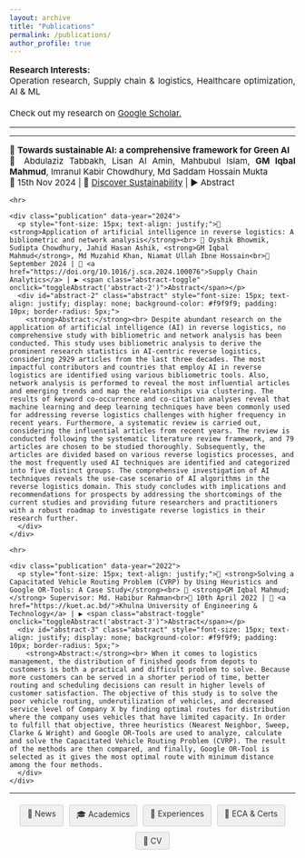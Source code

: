 ```yaml
---
layout: archive
title: "Publications"
permalink: /publications/
author_profile: true
---
```


<div class="main-content">
  <p style="font-size: 15px; text-align: justify;"><strong>Research Interests:</strong> <br> Operation research, Supply chain & logistics, Healthcare optimization, AI & ML <br>
  <br>
  Check out my research on <a href="https://scholar.google.com/citations?user=3PNQt0EAAAAJ&hl=en">Google Scholar.</a></p>
  <hr>
  <hr>
  <div id="publications">
    <div class="publication" data-year="2024">
      <p style="font-size: 15px; text-align: justify;">📝 <strong>Towards sustainable AI: a comprehensive framework for Green AI</strong><br> 👥 Abdulaziz Tabbakh, Lisan Al Amin, Mahbubul Islam, <strong>GM Iqbal Mahmud</strong>, Imranul Kabir Chowdhury, Md Saddam Hossain Mukta<br>📅 15th Nov 2024 | 🔗 <a href="https://link.springer.com/article/10.1007/s43621-024-00641-4">Discover Sustainability</a> | ▶ <span class="abstract-toggle" onclick="toggleAbstract('abstract-1')">Abstract</span></p>
      <div id="abstract-1" class="abstract" style="font-size: 15px; text-align: justify; display: none; background-color: #f9f9f9; padding: 10px; border-radius: 5px;">
        <strong>Abstract:</strong><br> The rapid advancement of artificial intelligence (AI) has brought significant benefits across various domains, yet it has also led to increased energy consumption and environmental impact. This paper positions Green AI as a crucial direction for future research and development. It proposes a comprehensive framework for understanding, implementing, and advancing sustainable AI practices. We provide an overview of Green AI, highlighting its significance and current state regarding AI’s energy consumption and environmental impact. The paper explores sustainable AI techniques, such as model optimization methods, and the development of efficient algorithms. Additionally, we review energy-efficient hardware alternatives like tensor processing units (TPUs) and field-programmable gate arrays (FPGAs), and discuss strategies for designing and operating energy-efficient data centers. Case studies in natural language processing (NLP) and Computer Vision illustrate successful implementations of Green AI practices. Through these efforts, we aim to balance the performance and resource efficiency of AI technologies, aligning them with global sustainability goals.
      </div>
    </div>

    <hr>

    <div class="publication" data-year="2024">
      <p style="font-size: 15px; text-align: justify;">📝 <strong>Application of artificial intelligence in reverse logistics: A bibliometric and network analysis</strong><br> 👥 Oyshik Bhowmik, Sudipta Chowdhury, Jahid Hasan Ashik, <strong>GM Iqbal Mahmud</strong>, Md Muzahid Khan, Niamat Ullah Ibne Hossain<br>📅 September 2024 | 🔗 <a href="https://doi.org/10.1016/j.sca.2024.100076">Supply Chain Analytics</a> | ▶ <span class="abstract-toggle" onclick="toggleAbstract('abstract-2')">Abstract</span></p>
      <div id="abstract-2" class="abstract" style="font-size: 15px; text-align: justify; display: none; background-color: #f9f9f9; padding: 10px; border-radius: 5px;">
        <strong>Abstract:</strong><br> Despite abundant research on the application of artificial intelligence (AI) in reverse logistics, no comprehensive study with bibliometric and network analysis has been conducted. This study uses bibliometric analysis to derive the prominent research statistics in AI-centric reverse logistics, considering 2929 articles from the last three decades. The most impactful contributors and countries that employ AI in reverse logistics are identified using various bibliometric tools. Also, network analysis is performed to reveal the most influential articles and emerging trends and map the relationships via clustering. The results of keyword co-occurrence and co-citation analyses reveal that machine learning and deep learning techniques have been commonly used for addressing reverse logistics challenges with higher frequency in recent years. Furthermore, a systematic review is carried out, considering the influential articles from recent years. The review is conducted following the systematic literature review framework, and 79 articles are chosen to be studied thoroughly. Subsequently, the articles are divided based on various reverse logistics processes, and the most frequently used AI techniques are identified and categorized into five distinct groups. The comprehensive investigation of AI techniques reveals the use-case scenario of AI algorithms in the reverse logistics domain. This study concludes with implications and recommendations for prospects by addressing the shortcomings of the current studies and providing future researchers and practitioners with a robust roadmap to investigate reverse logistics in their research further.
      </div>
    </div>

    <hr>

    <div class="publication" data-year="2022">
      <p style="font-size: 15px; text-align: justify;">📝 <strong>Solving a Capacitated Vehicle Routing Problem (CVRP) by Using Heuristics and Google OR-Tools: A Case Study</strong><br> 👥 <strong>GM Iqbal Mahmud;</strong> Supervisor: Md. Habibur Rahman<br>📅 10th April 2022 | 🏫 <a href="https://kuet.ac.bd/">Khulna University of Engineering & Technology</a> | ▶ <span class="abstract-toggle" onclick="toggleAbstract('abstract-3')">Abstract</span></p>
      <div id="abstract-3" class="abstract" style="font-size: 15px; text-align: justify; display: none; background-color: #f9f9f9; padding: 10px; border-radius: 5px;">
        <strong>Abstract:</strong><br> When it comes to logistics management, the distribution of finished goods from depots to customers is both a practical and difficult problem to solve. Because more customers can be served in a shorter period of time, better routing and scheduling decisions can result in higher levels of customer satisfaction. The objective of this study is to solve the poor vehicle routing, underutilization of vehicles, and decreased service level of Company X by finding optimal routes for distribution where the company uses vehicles that have limited capacity. In order to fulfill that objective, three heuristics (Nearest Neighbor, Sweep, Clarke & Wright) and Google OR-Tools are used to analyze, calculate and solve the Capacitated Vehicle Routing Problem (CVRP). The result of the methods are then compared, and finally, Google OR-Tool is selected as it gives the most optimal route with minimum distance among the four methods.
      </div>
    </div>
  </div>
</div>
<hr>
<div style="display: flex; justify-content: center; gap: 10px; flex-wrap: wrap; margin: 20px 0;">
  <a href="/news/" style="padding: 6px 12px; text-decoration: none; background: #f0f0f0; color: #333; border-radius: 3px; font-size: 14px; transition: all 0.3s; border: 1px solid #ccc;">📢 News</a>
  <a href="/academics/" style="padding: 6px 12px; text-decoration: none; background: #f0f0f0; color: #333; border-radius: 3px; font-size: 14px; transition: all 0.3s; border: 1px solid #ccc;">🎓 Academics</a>
  <a href="/experience/" style="padding: 6px 12px; text-decoration: none; background: #f0f0f0; color: #333; border-radius: 3px; font-size: 14px; transition: all 0.3s; border: 1px solid #ccc;">💼 Experiences</a>
  <a href="/eca-certifications/" style="padding: 6px 12px; text-decoration: none; background: #f0f0f0; color: #333; border-radius: 3px; font-size: 14px; transition: all 0.3s; border: 1px solid #ccc;">🐾 ECA & Certs</a>
  <a href="/files/GM_Iqbal_Academic_CV.pdf" style="padding: 6px 12px; text-decoration: none; background: #f0f0f0; color: #333; border-radius: 3px; font-size: 14px; transition: all 0.3s; border: 1px solid #ccc;">🔖 CV</a>
</div>

<script>
function toggleAbstract(id) {
  var abstract = document.getElementById(id);
  if (abstract.style.display === "none" || abstract.style.display === "") {
    abstract.style.display = "block";
    abstract.previousElementSibling.querySelector('.abstract-toggle').innerText = "▼ Abstract (Click 👆 to Collapse)";
  } else {
    abstract.style.display = "none";
    abstract.previousElementSibling.querySelector('.abstract-toggle').innerText = "▶ Abstract";
  }
}
</script>
